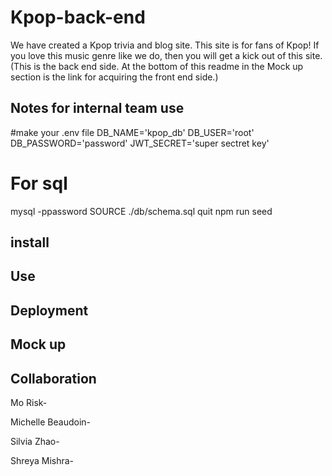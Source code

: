 # Kpop-back-end
We have created a Kpop trivia and blog site. This site is for fans of Kpop! If you love this music genre like we do, then you will get a kick out of this site. (This is the back end side. At the bottom of this readme in the Mock up section is the link for acquiring the front end side.)

## Notes for internal team use
#make your .env file
DB_NAME='kpop_db'
DB_USER='root'
DB_PASSWORD='password'
JWT_SECRET='super sectret key'

# For sql
mysql -ppassword
SOURCE ./db/schema.sql
quit
npm run seed


## install


## Use


## Deployment


## Mock up


## Collaboration
Mo Risk-

Michelle Beaudoin-

Silvia Zhao-

Shreya Mishra-